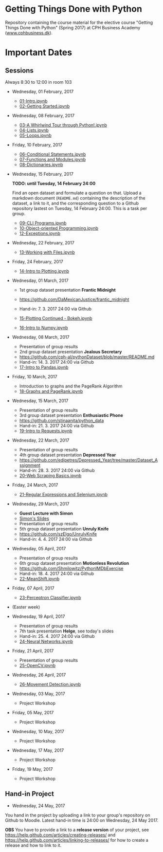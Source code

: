 # Getting Things Done with Python

Repository containing the course material for the elective course "Getting Things Done with Python" (Spring 2017) at CPH Business Academy (www.cphbusiness.dk).

# Important Dates

## Sessions

Always 8:30 to 12:00 in room 103

  * Wednesday, 01 February, 2017

    * [01-Intro.ipynb](notebooks/01-Intro.ipynb)
    * [02-Getting Started.ipynb](notebooks/02-Getting%20Started.ipynb)

  * Wednesday, 08 February, 2017

    * [03-A Whirlwind Tour through Python!.ipynb](notebooks/03-A%20Whirlwind%20Tour%20through%20Python!.ipynb)
    * [04-Lists.ipynb](notebooks/04-Lists.ipynb)
    * [05-Loops.ipynb](notebooks/05-Loops.ipynb)

  * Friday, 10 February, 2017
    * [06-Conditional Statements.ipynb](notebooks/06-Conditional%20Statements.ipynb)
    * [07-Functions and Modules.ipynb](notebooks/07-Functions%20and%20Modules.ipynb)
    * [08-Dictionaries.ipynb](notebooks/08-Dictionaries.ipynb)

  * Wednesday, 15 February, 2017

    **TODO: until Tuesday, 14 February 24:00**

    Find an open dataset and formulate a question on that. Upload a markdown document (`README.md`) containing the description of the dataset, a link to it, and the corresponding question to a Github repository lastest on Tuesday, 14 February 24:00. This is a task per group.

    * [09-CLI Programs.ipynb](notebooks/09-CLI%20Programs.ipynb)
    * [10-Object-oriented Programming.ipynb](notebooks/10-Object-oriented%20Programming.ipynb)
    * [12-Exceptions.ipynb](notebooks/12-Exceptions.ipynb)


  * Wednesday, 22 February, 2017

    * [13-Working with Files.ipynb](notebooks/13-Working%20with%20Files.ipynb)

  * Friday, 24 February, 2017

    * [14-Intro to Plotting.ipynb](notebooks/14-Intro%20to%20Plotting.ipynb)

  * Wednesday, 01 March, 2017
    * 1st group dataset presentation **Frantic Midnight**
    * https://github.com/DaMexicanJustice/frantic_midnight
    * Hand-in: 7. 3. 2017 24:00 via Github

    * [15-Plotting Continued - Bokeh.ipynb](notebooks/15-Plotting%20Continued%20-%20Bokeh.ipynb)
    * [16-Intro to Numpy.ipynb](notebooks/16-Intro%20to%20Numpy.ipynb)

  * Wednesday, 08 March, 2017

    * Presentation of group results
    * 2nd group dataset presentation **Jealous Secretary**
    * https://github.com/cph-al/pythonDataset/blob/master/README.md
    * Hand-in: 14. 3. 2017 24:00 via Github
    * [17-Intro to Pandas.ipynb](notebooks/17-Intro%20to%20Pandas.ipynb)

  * Friday, 10 March, 2017

    * Introduction to graphs and the PageRank Algorithm
    * [18-Graphs and PageRank.ipynb](notebooks/18-Graphs%20and%20PageRank.ipynb)

  * Wednesday, 15 March, 2017

    * Presentation of group results
    * 3rd group dataset presentation **Enthusiastic Phone**
    * https://github.com/stinaanita/python_data
    * Hand-in: 21. 3. 2017 24:00 via Github
    * [19-Intro to Requests.ipynb](notebooks/19-Intro%20to%20Requests.ipynb)

  * Wednesday, 22 March, 2017

    * Presentation of group results
    * 4th group dataset presentation **Depressed Year**
    * https://github.com/edipetres/Depressed_Year/tree/master/Dataset_Assignment
    * Hand-in: 28. 3. 2017 24:00 via Github
    * [20-Web Scraping Basics.ipynb](notebooks/20-Web%20Scraping%20Basics.ipynb)

  * Friday, 24 March, 2017

    * [21-Regular Expressions and Selenium.ipynb](notebooks/21-Regular%20Expressions%20and%20Selenium.ipynb)

  * Wednesday, 29 March, 2017

    * **Guest Lecture with Simon**
    * [Simon's Slides](guest_lecture/Python%20i%20Bolighed-v2.pdf)
    * Presentation of group results
    * 5th group dataset presentation **Unruly Knife**
    * https://github.com/szEIgo/UnrulyKnife
    * Hand-in: 4. 4. 2017 24:00 via Github


  * Wednesday, 05 April, 2017

    * Presentation of group results
    * 6th group dataset presentation **Motionless Revolution**
    * https://github.com/Shmilowitz/PythonIMDbExercise
    * Hand-in: 18. 4. 2017 24:00 via Github
    * [22-MeanShift.ipynb](notebooks/22-MeanShift.ipynb)


  * Friday, 07 April, 2017
    * [23-Perceptron Classifier.ipynb](notebooks/23-Perceptron%20Classifier.ipynb)
  * (Easter week)
  * Wednesday, 19 April, 2017
    * Presentation of group results
    * 7th task presentation **Helge**, see today's slides
    * Hand-in: 25. 4. 2017 24:00 via Github
    * [24-Neural Networks.ipynb](notebooks/24-Neural%20Networks.ipynb)
  * Friday, 21 April, 2017
    * Presentation of group results
    * [25-OpenCV.ipynb](notebooks/25-OpenCV.ipynb)
  * Wednesday, 26 April, 2017
    * [26-Movement Detection.ipynb](notebooks/26-Movement%20Detection.ipynb)
  * Wednesday, 03 May, 2017
    * Project Workshop
  * Friday, 05 May, 2017
    * Project Workshop
  * Wednesday, 10 May, 2017
    * Project Workshop
  * Wednesday, 17 May, 2017
    * Project Workshop
  * Friday, 19 May, 2017
    * Project Workshop

## Hand-in Project

  * Wednesday, 24 May, 2017

You hand in the project by uploading a link to your group's repository on Github to Moodle. Latest hand-in time is 24:00 on Wednesday, 24 May 2017.

**OBS** You have to provide a link to a **release version** of your project, see https://help.github.com/articles/creating-releases/ and https://help.github.com/articles/linking-to-releases/ for how to create a release and how to link to it.
